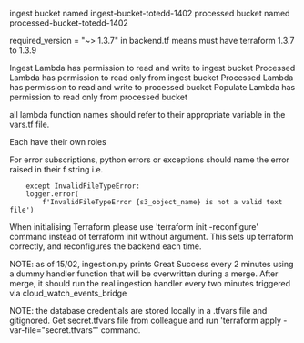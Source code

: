 ingest bucket named ingest-bucket-totedd-1402
processed bucket named processed-bucket-totedd-1402

required_version = "~> 1.3.7" in backend.tf means must have terraform 1.3.7 to 1.3.9

Ingest Lambda has permission to read and write to ingest bucket
Processed Lambda has permission to read only from ingest bucket
Processed Lambda has permission to read and write to processed bucket
Populate Lambda has permission to read only from processed bucket

all lambda function names should refer to their appropriate variable in the vars.tf file.

Each have their own roles

For error subscriptions, python errors or exceptions should name the error raised in their f string i.e.

        except InvalidFileTypeError:
        logger.error(
            f'InvalidFileTypeError {s3_object_name} is not a valid text file')

When initialising Terraform please use 'terraform init -reconfigure' command instead of terraform init without argument. This sets up terraform correctly, and reconfigures the backend each time.

NOTE: as of 15/02, ingestion.py prints Great Success every 2 minutes using a dummy handler function that will be overwritten during a merge. After merge, it should run the real ingestion handler every two minutes triggered via cloud_watch_events_bridge

NOTE: the database credentials are stored locally in a .tfvars file and gitignored. Get secret.tfvars file from colleague and run 'terraform apply -var-file="secret.tfvars"' command.
